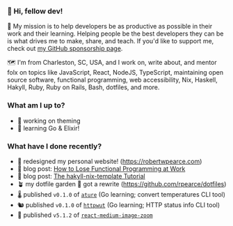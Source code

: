 ### 👋 Hi, fellow dev!

💜 My mission is to help developers be as productive as possible in their work and their learning. Helping people be the best developers they can be is what drives me to make, share, and teach. If you'd like to support me, check out [my GitHub sponsorship page](https://github.com/sponsors/rpearce/).

🗺️ I'm from Charleston, SC, USA, and I work on, write about, and mentor folx on topics like JavaScript, React, NodeJS, TypeScript, maintaining open source software, functional programming, web accessibility, Nix, Haskell, Hakyll, Ruby, Ruby on Rails, Bash, dotfiles, and more. 

### What am I up to?

* 💅 working on theming
* 🌱 learning Go & Elixir!

### What have I done recently?

* 💅 redesigned my personal website! (https://robertwpearce.com)
* 📝 blog post: [How to Lose Functional Programming at Work](https://robertwpearce.com/how-to-lose-functional-programming-at-work.html)
* 📝 blog post: [The hakyll-nix-template Tutorial](https://robertwpearce.com/the-hakyll-nix-template-tutorial.html)
* 🪴 my dotfile garden 🌱 got a rewrite (https://github.com/rpearce/dotfiles)
* 🌡️ published `v0.1.0` of [`ature`](https://github.com/rpearce/ature) (Go learning; convert temperatures CLI tool)
* 🐿 published `v0.1.0` of [`httpwut`](https://github.com/rpearce/httpwut) (Go learning; HTTP status info CLI tool)
* 🔎 published `v5.1.2` of [`react-medium-image-zoom`](https://github.com/rpearce/image-zoom)
